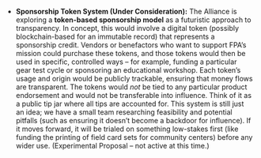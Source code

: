 - **Sponsorship Token System (Under Consideration):** The Alliance is exploring a **token-based sponsorship model** as a futuristic approach to transparency. In concept, this would involve a digital token (possibly blockchain-based for an immutable record) that represents a sponsorship credit. Vendors or benefactors who want to support FPA’s mission could purchase these tokens, and those tokens would then be used in specific, controlled ways – for example, funding a particular gear test cycle or sponsoring an educational workshop. Each token’s usage and origin would be publicly trackable, ensuring that money flows are transparent. The tokens would _not_ be tied to any particular product endorsement and would not be transferable into influence. Think of it as a public tip jar where all tips are accounted for. This system is still just an idea; we have a small team researching feasibility and potential pitfalls (such as ensuring it doesn’t become a backdoor for influence). If it moves forward, it will be trialed on something low-stakes first (like funding the printing of field card sets for community centers) before any wider use. (Experimental Proposal – not active at this time.)